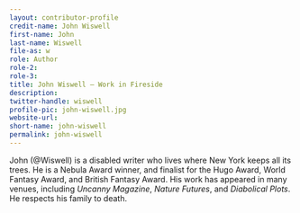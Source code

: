 ```yaml
---
layout: contributor-profile
credit-name: John Wiswell
first-name: John
last-name: Wiswell
file-as: w
role: Author
role-2:
role-3:
title: John Wiswell — Work in Fireside
description:
twitter-handle: wiswell
profile-pic: john-wiswell.jpg
website-url:
short-name: john-wiswell
permalink: john-wiswell
---
```

John (@Wiswell) is a disabled writer who lives where New York keeps all its trees. He is a Nebula Award winner, and finalist for the Hugo Award, World Fantasy Award, and British Fantasy Award. His work has appeared in many venues, including _Uncanny Magazine_, _Nature Futures_, and _Diabolical Plots_. He respects his family to death.
